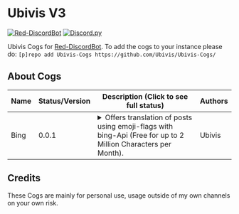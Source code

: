# Ubivis V3
[![Red-DiscordBot](https://img.shields.io/badge/Red--DiscordBot-V3-red.svg)](https://github.com/Cog-Creators/Red-DiscordBot)
[![Discord.py](https://img.shields.io/badge/Discord.py-rewrite-blue.svg)](https://github.com/Rapptz/discord.py/tree/rewrite)

Ubivis Cogs for  [Red-DiscordBot](https://github.com/Cog-Creators/Red-DiscordBot/tree/V3/develop).
To add the cogs to your instance please do: `[p]repo add Ubivis-Cogs https://github.com/Ubivis/Ubivis-Cogs/`

## About Cogs

| Name            | Status/Version   | Description (Click to see full status)                                                                                                                                                                                                                                                                                                                                                                                                                                                                                                                                                                                 | Authors                                                                                                       |
|-----------------|------------------|------------------------------------------------------------------------------------------------------------------------------------------------------------------------------------------------------------------------------------------------------------------------------------------------------------------------------------------------------------------------------------------------------------------------------------------------------------------------------------------------------------------------------------------------------------------------------------------------------------------------|---------------------------------------------------------------------------------------------------------------|
| Bing        | 0.0.1            | <details><summary>Offers translation of posts using emoji-flags with bing-Api (Free for up to 2 Million Characters per Month).</summary></details>                                                                                                                                                                                                                                                                                                                                                                                                                                                                   | Ubivis                                                                                                    |


## Credits

These Cogs are mainly for personal use, usage outside of my own channels on your own risk.
